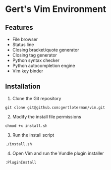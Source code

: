 # Gert's Vim Environment

## Features

- File browser
- Status line
- Closing bracket/quote generator
- Closing tag generator
- Python syntax checker
- Python autocompletion engine
- Vim key binder

## Installation

1. Clone the Git repository

```
git clone git@github.com:gertloterman/vim.git
```

2. Modify the install file permissions

```
chmod +x install.sh
```

3. Run the install script

```
./install.sh
```

4. Open Vim and run the Vundle plugin installer

```
:PluginInstall
```
